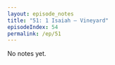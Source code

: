 ```yaml
---
layout: episode_notes
title: "51: 1 Isaiah — Vineyard"
episodeIndex: 54
permalink: /ep/51
---
```

No notes yet.
